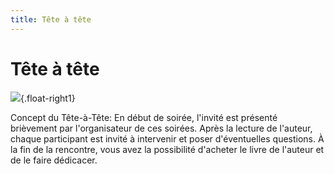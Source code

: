 ```yaml
---
title: Tête à tête
---
```


Tête à tête
===========

![](/images/c3bf65c928.jpg){.float-right1}

Concept du Tête-à-Tête: En début de soirée, l'invité est présenté brièvement par l'organisateur de ces  soirées. Après la lecture de l'auteur, chaque participant est invité à intervenir et poser d'éventuelles questions. À la fin de la rencontre, vous avez la possibilité d'acheter le livre de l'auteur et de le faire dédicacer.

 
